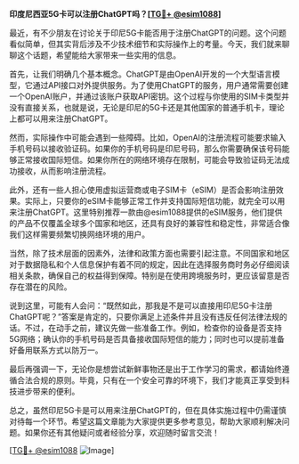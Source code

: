 **印度尼西亚5G卡可以注册ChatGPT吗？[[TG💪+ @esim1088](https://t.me/s/esim1088)]**

最近，有不少朋友在讨论关于印尼5G卡能否用于注册ChatGPT的问题。这个问题看似简单，但其实背后涉及不少技术细节和实际操作上的考量。今天，我们就来聊聊这个话题，希望能给大家带来一些实用的信息。

首先，让我们明确几个基本概念。ChatGPT是由OpenAI开发的一个大型语言模型，它通过API接口对外提供服务。为了使用ChatGPT的服务，用户通常需要创建一个OpenAI账户，并通过该账户获取API密钥。这个过程与你使用的SIM卡类型并没有直接关系，也就是说，无论是印尼的5G卡还是其他国家的普通手机卡，理论上都可以用来注册ChatGPT。

然而，实际操作中可能会遇到一些障碍。比如，OpenAI的注册流程可能要求输入手机号码以接收验证码。如果你的手机号码是印尼号码，那么你需要确保该号码能够正常接收国际短信。如果你所在的网络环境存在限制，可能会导致验证码无法成功接收，从而影响注册流程。

此外，还有一些人担心使用虚拟运营商或电子SIM卡（eSIM）是否会影响注册效果。实际上，只要你的eSIM卡能够正常工作并支持国际短信功能，就完全可以用来注册ChatGPT。这里特别推荐一款由@esim1088提供的eSIM服务，他们提供的产品不仅覆盖全球多个国家和地区，还具有良好的兼容性和稳定性，非常适合像我们这样需要频繁切换网络环境的用户。

当然，除了技术层面的因素外，法律和政策方面也需要引起注意。不同国家和地区对于数据隐私和个人信息保护有着不同的规定，因此在选择服务商时务必仔细阅读相关条款，确保自己的权益得到保障。特别是在使用跨境服务时，更应该留意是否存在潜在的风险。

说到这里，可能有人会问：“既然如此，那我是不是可以直接用印尼5G卡注册ChatGPT呢？”答案是肯定的，只要你满足上述条件并且没有违反任何法律法规的话。不过，在动手之前，建议先做一些准备工作。例如，检查你的设备是否支持5G网络；确认你的手机号码是否具备接收国际短信的能力；同时也可以提前准备好备用联系方式以防万一。

最后再强调一下，无论你是想尝试新鲜事物还是出于工作学习的需求，都请始终遵循合法合规的原则。毕竟，只有在一个安全可靠的环境下，我们才能真正享受到科技进步带来的便利。

总之，虽然印尼5G卡是可以用来注册ChatGPT的，但在具体实施过程中仍需谨慎对待每一个环节。希望这篇文章能为大家提供更多参考意见，帮助大家顺利解决问题。如果你还有其他疑问或者经验分享，欢迎随时留言交流！

[[TG💪+ @esim1088](https://t.me/s/esim1088) ![Image](https://i.postimg.cc/4NQfJmqS/Snipaste-2025-05-13-00-14-12.png)]